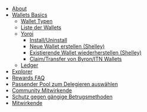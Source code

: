 - [About](de/index.md)
- [Wallets Basics](de/wallets.md)
  - [Wallet Typen](de/Wallets/types.md)
  - [Liste der Wallets](de/Wallets/list.md)
  - [Yoroi](de/Wallets/Yoroi/yoroi.md)
    - [Install/Uninstall](de/Wallets/Yoroi/yoroi.md#install)
    - [Neue Wallet erstellen (Shelley) ](de/Wallets/Yoroi/create.md)
    - [Existierende Wallet wiederherstellen (Shelley) ](de/Wallets/Yoroi/restore.md)
    - [Claim/Transfer von Byron/ITN Wallets](de/Wallets/Yoroi/transfer.md)
  - [Ledger](de/ledger.md)
- [Explorer](de/explorers.md)
- [Rewards FAQ](de/rewards.md)
- [Passender Pool zum Delegieren auswählen](de/select-pool-to-delegate.md)
- [Community Mitwirkende](de/community-contrib.md)
- [Schutz gegen gängige Betrugsmethoden](de/no-to-scam.md)
- [Mitwirkende](de/Contributors.md)

<!--details>
<summary>To - Do </summary>
> - [Not Started yet](index.md)
  - [Wallets](wallets.md)
    - [Daedalus](Wallets/daedalus.md)
      - [Versions and Platforms](Wallets/Daedalus/versions.md)
      - [How to Install/Upgrade](Wallets/Daedalus/install.md)
      - [Create a new Wallet](Wallets/Daedalus/create.md)
      - [Restore an existing Wallet](Wallets/Daedalus/restore.md)
      - [Delegating to a pool](Wallets/Daedalus/delegate.md)
      - [Upgrading Daedalus wallet](Wallets/Daedalus/upgrade.md)
      - [Queries/Known Issues](Wallets/Daedalus/issues.md)
        - [Access Denied during install](Wallets/Daedalus/issues.md)
        - [An error occurred while sending funds](Wallets/Daedalus/issues.md)
        - [Cardano Node Crashed upon launch](Wallets/Daedalus/issues.md)
        - [CPU Utilisation too high](Wallets/Daedalus/issues.md)
    - [Yoroi](Wallets/yoroi.md)
      - [Integration with Ledger](Wallets/Yoroi/ledger.md)
      - [Queries/Known Issues](Wallets/Yoroi/FAQ.md)
        - [Ledger connection stuck on "waiting for Commands.."](Wallets/Yoroi/FAQ.md#issues)
        - [Balance is incorrect in Yoroi interface](Wallets/Yoroi/FAQ.md#resync)
        - [Emergency Workarounds](Wallets/Yoroi/FAQ.md#workarounds)
  - [Appendix](index.md)
</details-->
